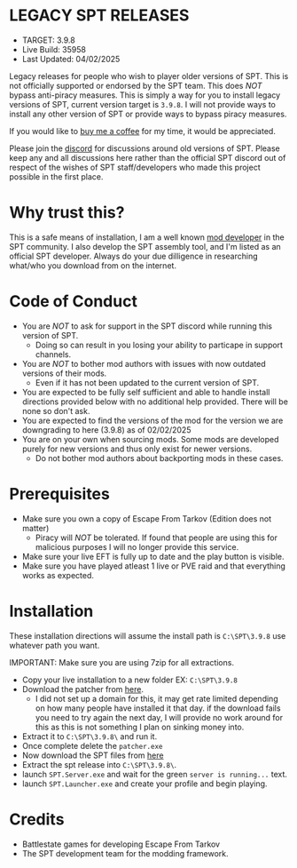 # LEGACY SPT RELEASES 
- TARGET: 3.9.8
- Live Build: 35958
- Last Updated: 04/02/2025

Legacy releases for people who wish to player older versions of SPT. This is not officially supported or endorsed by the SPT team. This does *NOT* bypass anti-piracy measures. This is simply a way for you to install legacy versions of SPT, current version target is `3.9.8`. I will not provide ways to install any other version of SPT or provide ways to bypass piracy measures. 

If you would like to [buy me a coffee](https://ko-fi.com/dirtbikercj) for my time, it would be appreciated.

Please join the [discord](https://discord.gg/XXeSBuKnHP) for discussions around old versions of SPT. Please keep any and all discussions here rather than the official SPT discord out of respect of the wishes of SPT staff/developers who made this project possible in the first place. 

# Why trust this?

This is a safe means of installation, I am a well known [mod developer](https://hub.sp-tarkov.com/files/user-file-list/37201-dirtbikercj/) in the SPT community. I also develop the SPT assembly tool, and I'm listed as an official SPT developer. Always do your due dilligence in researching what/who you download from on the internet. 

# Code of Conduct
- You are *NOT* to ask for support in the SPT discord while running this version of SPT.
  - Doing so can result in you losing your ability to particape in support channels.
- You are *NOT* to bother mod authors with issues with now outdated versions of their mods.
  - Even if it has not been updated to the current version of SPT.
- You are expected to be fully self sufficient and able to handle install directions provided below with no additional help provided. There will be none so don't ask.
- You are expected to find the versions of the mod for the version we are downgrading to here (3.9.8) as of 02/02/2025
- You are on your own when sourcing mods. Some mods are developed purely for new versions and thus only exist for newer versions.
  - Do not bother mod authors about backporting mods in these cases.

# Prerequisites
- Make sure you own a copy of Escape From Tarkov (Edition does not matter)
  - Piracy will *NOT* be tolerated. If found that people are using this for malicious purposes I will no longer provide this service. 
- Make sure your live EFT is fully up to date and the play button is visible.
- Make sure you have played atleast 1 live or PVE raid and that everything works as expected.

# Installation

These installation directions will assume the install path is `C:\SPT\3.9.8` use whatever path you want.

IMPORTANT: Make sure you are using 7zip for all extractions.

- Copy your live installation to a new folder EX: `C:\SPT\3.9.8`
- Download the patcher from [here](https://pub-c00adfdd6e99435181f7e1bb697e87a8.r2.dev/16.5.35958_to_14.9.30626.7z).
  - I did not set up a domain for this, it may get rate limited depending on how many people have installed it that day. if the download fails you need to try again the next day, I will provide no work around for this as this is not something I plan on sinking money into.
- Extract it to `C:\SPT\3.9.8\` and run it.
- Once complete delete the `patcher.exe`
- Now download the SPT files from [here](https://github.com/CJ-SPT/LEGACY-SPT-RELEASES/releases/download/3.9.8/SPT-3.9.8-30626-a0c79ac.7z)
- Extract the spt release into `C:\SPT\3.9.8\`.
- launch `SPT.Server.exe` and wait for the green `server is running...` text.
- launch `SPT.Launcher.exe` and create your profile and begin playing.

# Credits

- Battlestate games for developing Escape From Tarkov
- The SPT development team for the modding framework.
